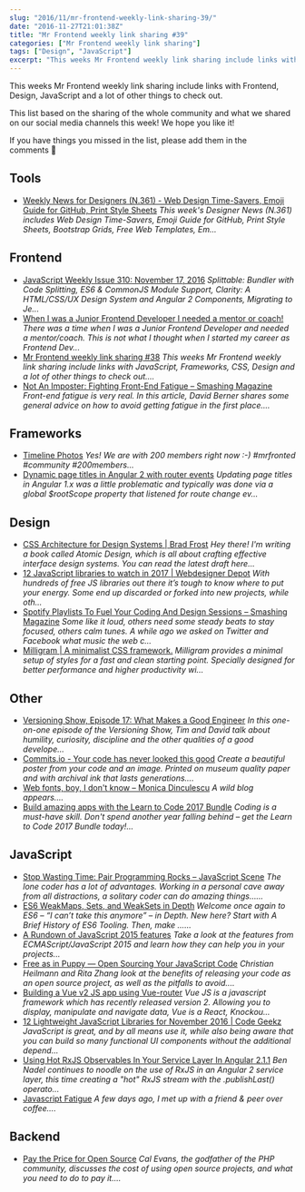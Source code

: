 ```yaml
---
slug: "2016/11/mr-frontend-weekly-link-sharing-39/"
date: "2016-11-27T21:01:38Z"
title: "Mr Frontend weekly link sharing #39"
categories: ["Mr Frontend weekly link sharing"]
tags: ["Design", "JavaScript"]
excerpt: "This weeks Mr Frontend weekly link sharing include links with Frontend, Design, JavaScript and a lo..."
---
```


This weeks Mr Frontend weekly link sharing include links with Frontend, Design, JavaScript and a lot of other things to check out.

This list based on the sharing of the whole community and what we shared on our social media channels this week! We hope you like it!

If you have things you missed in the list, please add them in the comments 🙂

## Tools

* [Weekly News for Designers (N.361) - Web Design Time-Savers, Emoji Guide for GitHub, Print Style Sheets](http://buff.ly/2eUS2sv "Weekly News for Designers (N.361) - Web Design Time-Savers, Emoji Guide for GitHub, Print Style Sheets") _This week's Designer News (N.361) includes Web Design Time-Savers, Emoji Guide for GitHub, Print Style Sheets, Bootstrap Grids, Free Web Templates, Em..._

## Frontend

* [JavaScript Weekly Issue 310: November 17, 2016](http://buff.ly/2eXkfyT "JavaScript Weekly Issue 310: November 17, 2016") _Splittable: Bundler with Code Splitting, ES6 & CommonJS Module Support, Clarity: A HTML/CSS/UX Design System and Angular 2 Components, Migrating to Je..._
* [When I was a Junior Frontend Developer I needed a mentor or coach!](http://buff.ly/2f7oC5z "When I was a Junior Frontend Developer I needed a mentor or coach!") _There was a time when I was a Junior Frontend Developer and needed a mentor/coach. This is not what I thought when I started my career as Frontend Dev..._
* [Mr Frontend weekly link sharing #38](http://blog.mrfrontend.org/2016/11/mr-frontend-weekly-link-sharing-38/ "Mr Frontend weekly link sharing #38") _This weeks Mr Frontend weekly link sharing include links with JavaScript, Frameworks, CSS, Design and a lot of other things to check out...._
* [Not An Imposter: Fighting Front-End Fatigue – Smashing Magazine](http://buff.ly/2g2w2ZO "Not An Imposter: Fighting Front-End Fatigue – Smashing Magazine") _Front-end fatigue is very real. In this article, David Berner shares some general advice on how to avoid getting fatigue in the first place...._

## Frameworks

* [Timeline Photos](https://www.facebook.com/mrfrontendcommunity/photos/a.504099799795899.1073741828.493241460881733/607034852835726/?type=3 "Timeline Photos") _Yes! We are with 200 members right now :-) #mrfronted #community #200members..._
* [Dynamic page titles in Angular 2 with router events](http://buff.ly/2gbT1lo "Dynamic page titles in Angular 2 with router events") _Updating page titles in Angular 1.x was a little problematic and typically was done via a global $rootScope property that listened for route change ev..._

## Design

* [CSS Architecture for Design Systems | Brad Frost](http://buff.ly/2gaRtdX "CSS Architecture for Design Systems | Brad Frost") _Hey there! I'm writing a book called Atomic Design, which is all about crafting effective interface design systems. You can read the latest draft here..._
* [12 JavaScript libraries to watch in 2017 | Webdesigner Depot](http://buff.ly/2fKhpMP "12 JavaScript libraries to watch in 2017 | Webdesigner Depot") _With hundreds of free JS libraries out there it’s tough to know where to put your energy. Some end up discarded or forked into new projects, while oth..._
* [Spotify Playlists To Fuel Your Coding And Design Sessions – Smashing Magazine](http://buff.ly/2gBBbfj "Spotify Playlists To Fuel Your Coding And Design Sessions – Smashing Magazine") _Some like it loud, others need some steady beats to stay focused, others calm tunes. A while ago we asked on Twitter and Facebook what music the web c..._
* [Milligram | A minimalist CSS framework.](http://buff.ly/2gmsQvl "Milligram | A minimalist CSS framework.") _Milligram provides a minimal setup of styles for a fast and clean starting point. Specially designed for better performance and higher productivity wi..._

## Other

* [Versioning Show, Episode 17: What Makes a Good Engineer](http://buff.ly/2gjabxG "Versioning Show, Episode 17: What Makes a Good Engineer") _In this one-on-one episode of the Versioning Show, Tim and David talk about humility, curiosity, discipline and the other qualities of a good develope..._
* [Commits.io - Your code has never looked this good](http://buff.ly/2fAwf5C "Commits.io - Your code has never looked this good") _Create a beautiful poster from your code and an image. Printed on museum quality paper and with archival ink that lasts generations...._
* [Web fonts, boy, I don't know – Monica Dinculescu](http://buff.ly/2eYEtZ1 "Web fonts, boy, I don't know – Monica Dinculescu") _A wild blog appears...._
* [Build amazing apps with the Learn to Code 2017 Bundle](http://buff.ly/2fEaSjP "Build amazing apps with the Learn to Code 2017 Bundle") _Coding is a must-have skill. Don't spend another year falling behind – get the Learn to Code 2017 Bundle today!..._

## JavaScript

* [Stop Wasting Time: Pair Programming Rocks – JavaScript Scene](http://buff.ly/2ggylv5 "Stop Wasting Time: Pair Programming Rocks – JavaScript Scene") _The lone coder has a lot of advantages. Working in a personal cave away from all distractions, a solitary coder can do amazing things…..._
* [ES6 WeakMaps, Sets, and WeakSets in Depth](http://buff.ly/2g2k9md "ES6 WeakMaps, Sets, and WeakSets in Depth") _Welcome once again to ES6 – “I can’t take this anymore” – in Depth. New here? Start with A Brief History of ES6 Tooling. Then, make …..._
* [A Rundown of JavaScript 2015 features](http://buff.ly/2g2gc0M "A Rundown of JavaScript 2015 features") _Take a look at the features from ECMAScript/JavaScript 2015 and learn how they can help you in your projects..._
* [Free as in Puppy — Open Sourcing Your JavaScript Code](http://buff.ly/2fQmQJQ "Free as in Puppy — Open Sourcing Your JavaScript Code") _Christian Heilmann and Rita Zhang look at the benefits of releasing your code as an open source project, as well as the pitfalls to avoid...._
* [Building a Vue v2 JS app using Vue-router](http://buff.ly/2eYI7lx "Building a Vue v2 JS app using Vue-router") _Vue JS is a javascript framework which has recently released version 2\. Allowing you to display, manipulate and navigate data, Vue is a React, Knockou..._
* [12 Lightweight JavaScript Libraries for November 2016 | Code Geekz](http://buff.ly/2fgsgu4 "12 Lightweight JavaScript Libraries for November 2016 | Code Geekz") _JavaScript is great, and by all means use it, while also being aware that you can build so many functional UI components without the additional depend..._
* [Using Hot RxJS Observables In Your Service Layer In Angular 2.1.1](http://buff.ly/2gyXrXa "Using Hot RxJS Observables In Your Service Layer In Angular 2.1.1") _Ben Nadel continues to noodle on the use of RxJS in an Angular 2 service layer, this time creating a "hot" RxJS stream with the .publishLast() operato..._
* [Javascript Fatigue](http://buff.ly/2gmxCcd "Javascript Fatigue") _A few days ago, I met up with a friend & peer over coffee...._

## Backend

* [Pay the Price for Open Source](http://buff.ly/2fI1vj8 "Pay the Price for Open Source") _Cal Evans, the godfather of the PHP community, discusses the cost of using open source projects, and what you need to do to pay it...._